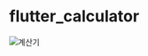 # flutter_calculator

![계산기](https://user-images.githubusercontent.com/117813610/209466280-2caf2f89-2569-4662-9576-4ee860cb4d04.PNG)
